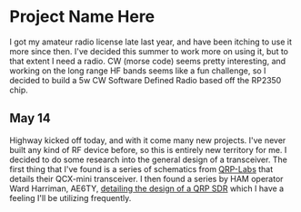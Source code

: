 # Project Name Here

I got my amateur radio license late last year, and have been itching to use it more since then. I've decided this summer to work more on using it, but to that extent I need a radio. CW (morse code) seems pretty interesting, and working on the long range HF bands seems like a fun challenge, so I decided to build a 5w CW Software Defined Radio based off the RP2350 chip.

## May 14

Highway kicked off today, and with it come many new projects.
I've never built any kind of RF device before, so this is entirely new territory for me.
I decided to do some research into the general design of a transceiver.
The first thing that I've found is a series of schematics from [QRP-Labs](https://qrp-labs.com/) that details their QCX-mini transceiver. I then found a series by HAM operator Ward Harriman, AE6TY, [detailing the design of a QRP SDR](https://www.ae6ty.com/wp-content/uploads/2024/06/QRP-SDR-1a.pdf) which I have a feeling I'll be utilizing frequently.
